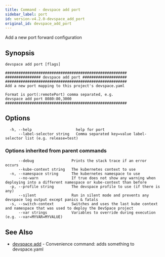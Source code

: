```yaml
---
title: Command - devspace add port
sidebar_label: port
id: version-v4.2.0-devspace_add_port
original_id: devspace_add_port
---
```



Add a new port forward configuration

## Synopsis


```
devspace add port [flags]
```

```
#######################################################
################ devspace add port ####################
#######################################################
Add a new port mapping to this project's devspace.yaml

Format is port(:remotePort) comma separated, e.g.
devspace add port 8080:80,3000
#######################################################
```
## Options

```
  -h, --help                    help for port
      --label-selector string   Comma separated key=value label-selector list (e.g. release=test)
```

### Options inherited from parent commands

```
      --debug                 Prints the stack trace if an error occurs
      --kube-context string   The kubernetes context to use
  -n, --namespace string      The kubernetes namespace to use
      --no-warn               If true does not show any warning when deploying into a different namespace or kube-context than before
  -p, --profile string        The devspace profile to use (if there is any)
      --silent                Run in silent mode and prevents any devspace log output except panics & fatals
  -s, --switch-context        Switches and uses the last kube context and namespace that was used to deploy the DevSpace project
      --var strings           Variables to override during execution (e.g. --var=MYVAR=MYVALUE)
```

## See Also

* [devspace add](../../cli/commands/devspace_add)	 - Convenience command: adds something to devspace.yaml
